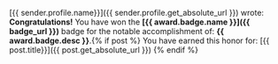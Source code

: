
[{{ sender.profile.name}}]({{ sender.profile.get_absolute_url }}) wrote: 
**Congratulations!** You have won the **[{{ award.badge.name }}]({{ badge_url }})** <i class="{{ award.badge.icon }}"></i>
badge for the notable accomplishment of: __{{ award.badge.desc }}__.{% if post %}
You have earned this honor for: [{{ post.title}}]({{ post.get_absolute_url }})
{% endif %}

